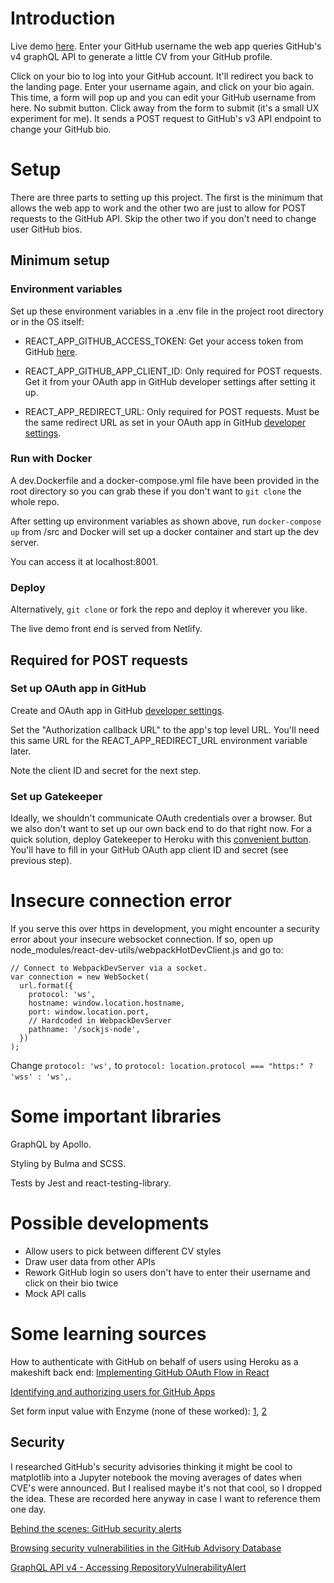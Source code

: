 # Introduction

Live demo [here](https://cvme.notathoughtexperiment.me/). Enter your GitHub username the web app queries GitHub's v4 graphQL API to generate a little CV from your GitHub profile.

Click on your bio to log into your GitHub account. It'll redirect you back to the landing page. Enter your username again, and click on your bio again. This time, a form will pop up and you can edit your GitHub username from here. No submit button. Click away from the form to submit (it's a small UX experiment for me). It sends a POST request to GitHub's v3 API endpoint to change your GitHub bio.

# Setup

There are three parts to setting up this project. The first is the minimum that allows the web app to work and the other two are just to allow for POST requests to the GitHub API. Skip the other two if you don't need to change user GitHub bios.

## Minimum setup

### Environment variables

Set up these environment variables in a .env file in the project root directory or in the OS itself:

- REACT_APP_GITHUB_ACCESS_TOKEN: Get your access token from GitHub [here](https://github.com/settings/tokens).

- REACT_APP_GITHUB_APP_CLIENT_ID: Only required for POST requests. Get it from your OAuth app in GitHub developer settings after setting it up.

- REACT_APP_REDIRECT_URL: Only required for POST requests. Must be the same redirect URL as set in your OAuth app in GitHub [developer settings](https://github.com/settings/developers).

### Run with Docker

A dev.Dockerfile and a docker-compose.yml file have been provided in the root directory so you can grab these if you don't want to `git clone` the whole repo.

After setting up environment variables as shown above, run `docker-compose up` from /src and Docker will set up a docker container and start up the dev server.

You can access it at localhost:8001.

### Deploy

Alternatively, `git clone` or fork the repo and deploy it wherever you like.

The live demo front end is served from Netlify.

## Required for POST requests

### Set up OAuth app in GitHub

Create and OAuth app in GitHub [developer settings](https://github.com/settings/developers).

Set the "Authorization callback URL" to the app's top level URL. You'll need this same URL for the REACT_APP_REDIRECT_URL environment variable later.

Note the client ID and secret for the next step.

### Set up Gatekeeper

Ideally, we shouldn't communicate OAuth credentials over a browser. But we also don't want to set up our own back end to do that right now. For a quick solution, deploy Gatekeeper to Heroku with this [convenient button](https://github.com/prose/gatekeeper#deploy-on-heroku). You'll have to fill in your GitHub OAuth app client ID and secret (see previous step).

# Insecure connection error

If you serve this over https in development, you might encounter a security error about your insecure websocket connection. If so, open up node_modules/react-dev-utils/webpackHotDevClient.js and go to:

```
// Connect to WebpackDevServer via a socket.
var connection = new WebSocket(
  url.format({
    protocol: 'ws',
    hostname: window.location.hostname,
    port: window.location.port,
    // Hardcoded in WebpackDevServer
    pathname: '/sockjs-node',
  })
);
```

Change `protocol: 'ws',` to `protocol: location.protocol === "https:" ? 'wss' : 'ws',`.

# Some important libraries

GraphQL by Apollo.

Styling by Bulma and SCSS.

Tests by Jest and react-testing-library.

# Possible developments

- Allow users to pick between different CV styles
- Draw user data from other APIs
- Rework GitHub login so users don't have to enter their username and click on their bio twice
- Mock API calls

# Some learning sources

How to authenticate with GitHub on behalf of users using Heroku as a makeshift back end: [Implementing GitHub OAuth Flow in React](https://www.graphql.college/implementing-github-oauth-flow/)

[Identifying and authorizing users for GitHub Apps](https://developer.github.com/apps/building-github-apps/identifying-and-authorizing-users-for-github-apps/)

Set form input value with Enzyme (none of these worked): [1](https://github.com/airbnb/enzyme/issues/76), [2](https://stackoverflow.com/questions/37219772/enzyme-how-to-access-and-set-input-value)

## Security

I researched GitHub's security advisories thinking it might be cool to matplotlib into a Jupyter notebook the moving averages of dates when CVE's were announced. But I realised maybe it's not that cool, so I dropped the idea. These are recorded here anyway in case I want to reference them one day.

[Behind the scenes: GitHub security alerts](https://github.blog/2019-12-11-behind-the-scenes-github-vulnerability-alerts/)

[Browsing security vulnerabilities in the GitHub Advisory Database](https://help.github.com/en/github/managing-security-vulnerabilities/browsing-security-vulnerabilities-in-the-github-advisory-database)

[GraphQL API v4 - Accessing RepositoryVulnerabilityAlert](https://github.community/t5/GitHub-API-Development-and/GraphQL-API-v4-Accessing-RepositoryVulnerabilityAlert/td-p/19008)
